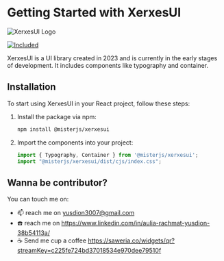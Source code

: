 # Getting Started with XerxesUI

![XerxesUI Logo](https://media.istockphoto.com/id/180750510/photo/persian-soldiers-from-persepolis-iran.jpg?s=612x612&w=0&k=20&c=G0VXEdsS7wHHGrxeHct2q7JTcMP__RAxs-SPvx5qDwY=)

[![Included](https://skillicons.dev/icons?i=react,css&perline=3)](https://skillicons.dev)

XerxesUI is a UI library created in 2023 and is currently in the early stages of development. It includes components like typography and container.

## Installation

To start using XerxesUI in your React project, follow these steps:

1. Install the package via npm:

    ```bash
    npm install @misterjs/xerxesui
    ```

2. Import the components into your project:

    ```javascript
    import { Typography, Container } from '@misterjs/xerxesui';
    import "@misterjs/xerxesui/dist/cjs/index.css";
    ```

## Wanna be contributor?

You can touch me on:
- 📫 reach me on yusdion3007@gmail.com
- ☎️ reach me on https://www.linkedin.com/in/aulia-rachmat-yusdion-38b54113a/
- ☕ Send me cup a coffee https://saweria.co/widgets/qr?streamKey=c225fe724bd37018534e970dee79510f

